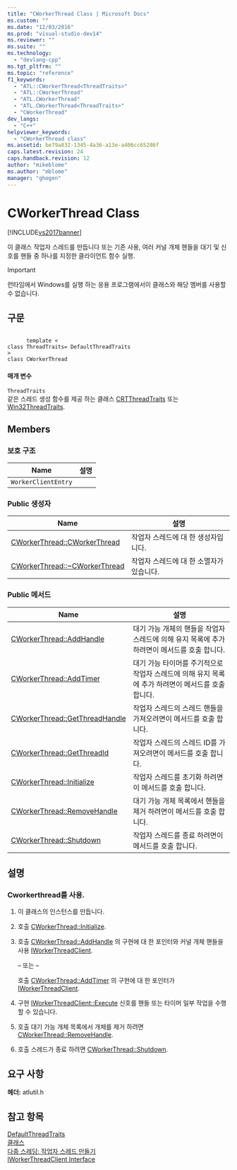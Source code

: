 ```yaml
---
title: "CWorkerThread Class | Microsoft Docs"
ms.custom: ""
ms.date: "12/03/2016"
ms.prod: "visual-studio-dev14"
ms.reviewer: ""
ms.suite: ""
ms.technology: 
  - "devlang-cpp"
ms.tgt_pltfrm: ""
ms.topic: "reference"
f1_keywords: 
  - "ATL::CWorkerThread<ThreadTraits>"
  - "ATL::CWorkerThread"
  - "ATL.CWorkerThread"
  - "ATL.CWorkerThread<ThreadTraits>"
  - "CWorkerThread"
dev_langs: 
  - "C++"
helpviewer_keywords: 
  - "CWorkerThread class"
ms.assetid: be79a832-1345-4a36-a13e-a406cc65286f
caps.latest.revision: 24
caps.handback.revision: 12
author: "mikeblome"
ms.author: "mblome"
manager: "ghogen"
---
```

# CWorkerThread Class
[!INCLUDE[vs2017banner](../../assembler/inline/includes/vs2017banner.md)]

이 클래스 작업자 스레드를 만듭니다 또는 기존 사용, 여러 커널 개체 핸들을 대기 및 신호를 핸들 중 하나를 지정한 클라이언트 함수 실행.  
  
> [!IMPORTANT]
>  런타임에서 Windows를 실행 하는 응용 프로그램에서이 클래스와 해당 멤버를 사용할 수 없습니다.  
  
## 구문  
  
```  
  
      template <  
class ThreadTraits= DefaultThreadTraits  
>  
class CWorkerThread  
```  
  
#### 매개 변수  
 `ThreadTraits`  
 같은 스레드 생성 함수를 제공 하는 클래스  [CRTThreadTraits](../../atl/reference/crtthreadtraits-class.md) 또는  [Win32ThreadTraits](../../atl/reference/win32threadtraits-class.md).  
  
## Members  
  
### 보호 구조  
  
|Name|설명|  
|----------|--------|  
|`WorkerClientEntry`||  
  
### Public 생성자  
  
|Name|설명|  
|----------|--------|  
|[CWorkerThread::CWorkerThread](../Topic/CWorkerThread::CWorkerThread.md)|작업자 스레드에 대 한 생성자입니다.|  
|[CWorkerThread::~CWorkerThread](../Topic/CWorkerThread::~CWorkerThread.md)|작업자 스레드에 대 한 소멸자가 있습니다.|  
  
### Public 메서드  
  
|Name|설명|  
|----------|--------|  
|[CWorkerThread::AddHandle](../Topic/CWorkerThread::AddHandle.md)|대기 가능 개체의 핸들을 작업자 스레드에 의해 유지 목록에 추가 하려면이 메서드를 호출 합니다.|  
|[CWorkerThread::AddTimer](../Topic/CWorkerThread::AddTimer.md)|대기 가능 타이머를 주기적으로 작업자 스레드에 의해 유지 목록에 추가 하려면이 메서드를 호출 합니다.|  
|[CWorkerThread::GetThreadHandle](../Topic/CWorkerThread::GetThreadHandle.md)|작업자 스레드의 스레드 핸들을 가져오려면이 메서드를 호출 합니다.|  
|[CWorkerThread::GetThreadId](../Topic/CWorkerThread::GetThreadId.md)|작업자 스레드의 스레드 ID를 가져오려면이 메서드를 호출 합니다.|  
|[CWorkerThread::Initialize](../Topic/CWorkerThread::Initialize.md)|작업자 스레드를 초기화 하려면이 메서드를 호출 합니다.|  
|[CWorkerThread::RemoveHandle](../Topic/CWorkerThread::RemoveHandle.md)|대기 가능 개체 목록에서 핸들을 제거 하려면이 메서드를 호출 합니다.|  
|[CWorkerThread::Shutdown](../Topic/CWorkerThread::Shutdown.md)|작업자 스레드를 종료 하려면이 메서드를 호출 합니다.|  
  
## 설명  
  
### Cworkerthread를 사용.  
  
1.  이 클래스의 인스턴스를 만듭니다.  
  
2.  호출  [CWorkerThread::Initialize](../Topic/CWorkerThread::Initialize.md).  
  
3.  호출  [CWorkerThread::AddHandle](../Topic/CWorkerThread::AddHandle.md) 의 구현에 대 한 포인터와 커널 개체 핸들을 사용  [IWorkerThreadClient](../../atl/reference/iworkerthreadclient-interface.md).  
  
     – 또는 –  
  
     호출  [CWorkerThread::AddTimer](../Topic/CWorkerThread::AddTimer.md) 의 구현에 대 한 포인터가  [IWorkerThreadClient](../../atl/reference/iworkerthreadclient-interface.md).  
  
4.  구현  [IWorkerThreadClient::Execute](../Topic/IWorkerThreadClient::Execute.md) 신호를 핸들 또는 타이머 일부 작업을 수행할 수 있습니다.  
  
5.  호출 대기 가능 개체 목록에서 개체를 제거 하려면  [CWorkerThread::RemoveHandle](../Topic/CWorkerThread::RemoveHandle.md).  
  
6.  호출 스레드가 종료 하려면  [CWorkerThread::Shutdown](../Topic/CWorkerThread::Shutdown.md).  
  
## 요구 사항  
 **헤더:** atlutil.h  
  
## 참고 항목  
 [DefaultThreadTraits](../Topic/DefaultThreadTraits.md)   
 [클래스](../../atl/reference/atl-classes.md)   
 [다중 스레딩: 작업자 스레드 만들기](../../parallel/multithreading-creating-worker-threads.md)   
 [IWorkerThreadClient Interface](../../atl/reference/iworkerthreadclient-interface.md)